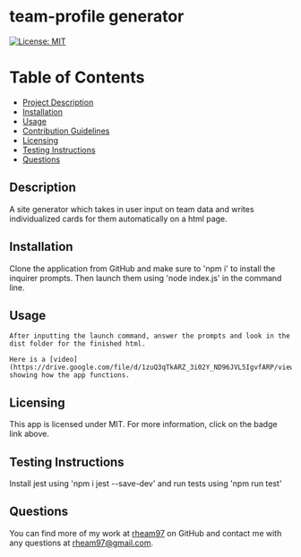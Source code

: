   # team-profile generator

  [![License: MIT](https://img.shields.io/badge/License-MIT-yellow.svg)](https://opensource.org/licenses/MIT)

  # Table of Contents
  * [Project Description](#description)
  * [Installation](#installation)
  * [Usage](#usage)
  * [Contribution Guidelines](#contribution-guidelines)
  * [Licensing](#license)
  * [Testing Instructions](#testing-instructions)
  * [Questions](#questions)
  
  <a name="description"></a>
  ## Description
  A site generator which takes in user input on team data and writes  individualized cards for them automatically on a html page.

  <a name="install"></a>
  ## Installation
  Clone the application from GitHub and make sure to 'npm i' to install the inquirer prompts. Then launch them using 'node index.js' in the command line.

  <a name="usage"></a>
  ## Usage
    After inputting the launch command, answer the prompts and look in the dist folder for the finished html.

    Here is a [video](https://drive.google.com/file/d/1zuQ3qTkARZ_3i02Y_ND96JVL5IgvfARP/view) showing how the app functions.

  <a name="license"></a>
    
## Licensing
  This app is licensed under MIT. For more information, click on the badge link above.

  <a name="testing"></a>

  ## Testing Instructions
  Install jest using 'npm i jest --save-dev' and run tests using 'npm run test'

  <a name="questions"></a>

  ## Questions
  You can find more of my work at [rheam97](https://github.com/rheam97)
  on GitHub and contact me with any questions
  at rheam97@gmail.com.
